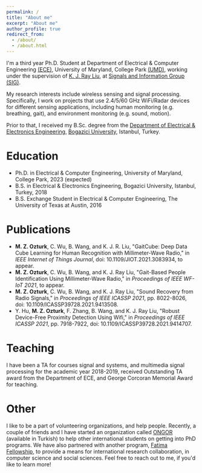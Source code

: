 ```yaml
---
permalink: /
title: "About me"
excerpt: "About me"
author_profile: true
redirect_from: 
  - /about/
  - /about.html
---
```


I'm a third year Ph.D. Student at Department of Electrical & Computer Engineering [(ECE)](https://ece.umd.edu/), University of Maryland, College Park [(UMD)](https://umd.edu/), working under the supervision of [K. J. Ray Liu](http://www.cspl.umd.edu/kjrliu/), at [Signals and Information Group (SIG)](http://sig.umd.edu/).

My research interests include wireless sensing and signal processing. Specifically, I work on projects that use 2.4/5/60 GHz WiFi/Radar devices for different sensing applications, including human monitoring (e.g. breathing, gait), and environment monitoring (e.g. sound, motion).

Prior to that, I received my B.Sc. degree from the [Department of Electrical & Electronics Engineering](https://ee.boun.edu.tr/), [Bogazici University](http://boun.edu.tr/en-US/Index), Istanbul, Turkey.

# Education
* Ph.D. in Electrical & Computer Engineering, University of Maryland, College Park, 2023 (expected)
* B.S. in Electrical & Electronics Engineering, Bogazici University, Istanbul, Turkey, 2018
* B.S. Exchange Student in Electrical & Computer Engineering, The University of Texas at Austin, 2016

# Publications
* **M. Z. Ozturk**, C. Wu, B. Wang, and K. J. R. Liu, "GaitCube: Deep Data Cube Learning for Human Recognition with Millimeter-Wave Radio," in *IEEE Internet of Things Journal*, doi: 10.1109/JIOT.2021.3083934, to appear.
* **M. Z. Ozturk**, C. Wu, B. Wang, and K. J. Ray Liu, "Gait-Based People Identification Using Millimeter-Wave Radio," in *Proceedings of IEEE WF-IoT 2021*, to appear.
* **M. Z. Ozturk**, C. Wu, B. Wang, and K. J. Ray Liu, "Sound Recovery from Radio Signals," in *Proceedings of IEEE ICASSP 2021*, pp. 8022-8026, doi: 10.1109/ICASSP39728.2021.9413508.
* Y. Hu, **M. Z. Ozturk**, F. Zhang, B. Wang, and K. J. Ray Liu, "Robust Device-Free Proximity Detection Using Wifi," in *Proceedings of IEEE ICASSP 2021*, pp. 7918-7922, doi: 10.1109/ICASSP39728.2021.9414707.

# Teaching
I have been a TA for courses signal and systems, and multimedia signal processing for the academic year 2018-2019, received Outstanding TA award from the Department of ECE, and George Corcoran Memorial Award for teaching.

# Other
I like to be a part of volunteering organizations, and help people. Recently, a couple of friends and I have started an organization called [ONGOR](https://www.oncugonuller.com/) (available in Turkish) to help other international students on getting into PhD programs. We have also partnered with another program, [Fatima Fellowship](http://fatimafellowship.com/), to provide a means for international research collaboration, in computer science and social sciences. Feel free to reach out to me, if you'd like to learn more! 
